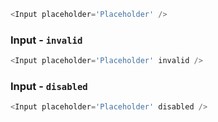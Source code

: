 ```js
<Input placeholder='Placeholder' />
```


### Input - `invalid`


```js
<Input placeholder='Placeholder' invalid />
```


### Input - `disabled`


```js
<Input placeholder='Placeholder' disabled />
```
